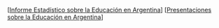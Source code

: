 [[Informe Estadístico sobre la Educación en Argentina](https://chatgpt.com/share/6748e53e-92f4-8007-8f05-c605274501a3)]
[[Presentaciones sobre la Educación en Argentina](https://gamma.app/docs/0vh6h2bk306f4zr?following_id=znp8mmeyfj1i4qf&follow_on_start=true)]
